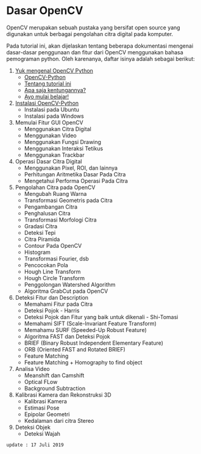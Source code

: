 # Dasar OpenCV

OpenCV merupakan sebuah pustaka yang bersifat open source yang digunakan untuk berbagai pengolahan citra digital pada komputer.

Pada tutorial ini, akan dijelaskan tentang beberapa dokumentasi mengenai dasar-dasar penggunaan dan fitur dari OpenCV menggunakan bahasa pemograman python. Oleh karenanya, daftar isinya adalah sebagai berikut:

1. [Yuk mengenal OpenCV Python](https://github.com/yogidm/opencv-python-indonesia/blob/master/opencv-python-indonesia.md#1-yuk-mengenal-opencv-python)
    - [OpenCV-Python](https://github.com/yogidm/opencv-python-indonesia/blob/master/opencv-python-indonesia.md#--opencv-python)
    - [Tentang tutorial ini](https://github.com/yogidm/opencv-python-indonesia/blob/master/opencv-python-indonesia.md#--tentang-tutorial-ini)
    - [Apa saja kentungannya?](#--apa-saja-keuntungannya)
    - [Ayo mulai belajar!](#--ayo-mulai-belajar)
2. [Instalasi OpenCV-Python](#2-instalasi-opencv-python)
    - Instalasi pada Ubuntu
    - Instalasi pada Windows
3. Memulai Fitur GUI OpenCV
    - Menggunakan Citra Digital
    - Menggunakan Video
    - Menggunakan Fungsi Drawing
    - Menggunakan Interaksi Tetikus
    - Menggunakan Trackbar
4. Operasi Dasar Citra Digital
    - Menggunakan Pixel, ROI, dan lainnya
    - Perhitungan Aritmetika Dasar Pada Citra
    - Mengetahui Performa Operasi Pada Citra
5. Pengolahan Citra pada OpenCV
    - Mengubah Ruang Warna
    - Transformasi Geometris pada Citra
    - Pengambangan Citra
    - Penghalusan Citra
    - Transformasi Morfologi Citra
    - Gradasi Citra
    - Deteksi Tepi 
    - Citra Piramida
    - Contour Pada OpenCV
    - Histogram 
    - Transformasi Fourier, dsb
    - Pencocokan Pola
    - Hough Line Transform
    - Hough Circle Transform
    - Penggolongan Watershed Algorithm
    - Algoritma GrabCut pada OpenCV
6. Deteksi Fitur dan Description
    - Memahami Fitur pada Citra
    - Deteksi Pojok - Harris
    - Deteksi Pojok dan Fitur yang baik untuk dikenali - Shi-Tomasi
    - Memahami SIFT (Scale-Invariant Feature Transform)
    - Memahamu SURF (Speeded-Up Robust Feature)
    - Algoritma FAST dan Deteksi Pojok
    - BRIEF (Binary Robust Independent Elementary Feature)
    - ORB (Oriented FAST and Rotated BRIEF)
    - Feature Matching
    - Feature Matching + Homography to find object
7. Analisa Video
    - Meanshift dan Camshift
    - Optical FLow
    - Background Subtraction
8. Kalibrasi Kamera dan Rekonstruksi 3D
    - Kalibrasi Kamera
    - Estimasi Pose
    - Epipolar Geometri
    - Kedalaman dari citra Stereo
9. Deteksi Objek
    - Deteksi Wajah
    
    
    
`update : 17 Juli 2019`
